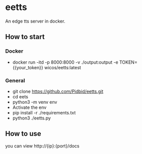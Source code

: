 # eetts
An edge tts server in docker.

## How to start

### Docker
- docker run -itd -p 8000:8000 -v ./output:output -e TOKEN={{your_token}} wicos/eetts:latest

### General
- git clone https://github.com/Pidbid/eetts.git  
- cd eets 
- python3 -m venv env
- Activate the env
- pip install -r ./requirements.txt  
- python3 ./eetts.py

## How to use
you can view http://{ip}:{port}/docs